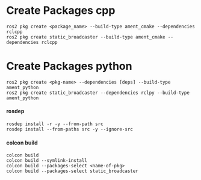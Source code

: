 # Create Packages cpp
    ros2 pkg create <package_name> --build-type ament_cmake --dependencies rclcpp
    ros2 pkg create static_broadcaster --build-type ament_cmake --dependencies rclcpp

# Create Packages python
    ros2 pkg create <pkg-name> --dependencies [deps] --build-type ament_python
    ros2 pkg create static_broadcaster --dependencies rclpy --build-type ament_python

#### rosdep
    rosdep install -r -y --from-path src
    rosdep install --from-paths src -y --ignore-src

#### colcon build
    colcon build
    colcon build --symlink-install
    colcon build --packages-select <name-of-pkg>
    colcon build --packages-select static_broadcaster